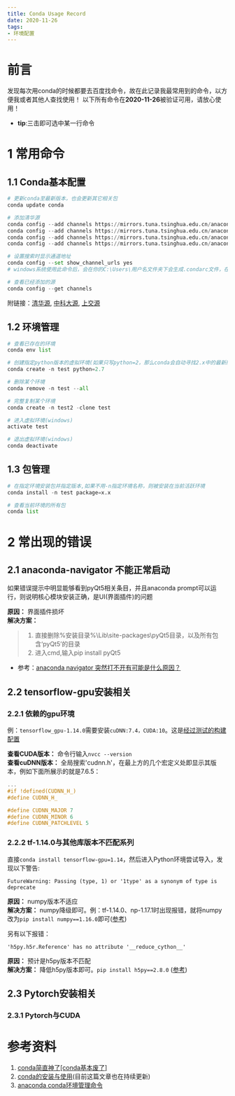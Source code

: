 ```yaml
---
title: Conda Usage Record
date: 2020-11-26
tags:
- 环境配置
---
```

# 前言
发现每次用conda的时候都要去百度找命令，故在此记录我最常用到的命令，以方便我或者其他人查找使用！
以下所有命令在**2020-11-26**被验证可用，请放心使用！
* **tip**:三击即可选中某一行命令

# 1 常用命令
## 1.1 Conda基本配置
```python
# 更新conda至最新版本，也会更新其它相关包
conda update conda

# 添加清华源
conda config --add channels https://mirrors.tuna.tsinghua.edu.cn/anaconda/pkgs/free/
conda config --add channels https://mirrors.tuna.tsinghua.edu.cn/anaconda/pkgs/main/
conda config --add channels https://mirrors.tuna.tsinghua.edu.cn/anaconda/cloud/conda-forge/
conda config --add channels https://mirrors.tuna.tsinghua.edu.cn/anaconda/cloud/bioconda/

# 设置搜索时显示通道地址
conda config --set show_channel_urls yes
# windows系统使用此命令后，会在你的C:\Users\用户名文件夹下会生成.condarc文件，在此文件里可以直接编辑(添加、删除)各种源

# 查看已经添加的源
conda config --get channels
```

附链接：[清华源](https://mirrors.tuna.tsinghua.edu.cn/), [中科大源](https://mirrors.ustc.edu.cn/), [上交源](https://mirrors.sjtug.sjtu.edu.cn/#/)

## 1.2 环境管理
```python
# 查看已存在的环境
conda env list

# 创建指定python版本的虚拟环境(如果只写python=2，那么conda会自动寻找2.x中的最新版本)
conda create -n test python=2.7

# 删除某个环境
conda remove -n test --all

# 完整复制某个环境
conda create -n test2 -clone test

# 进入虚拟环境(windows)
activate test

# 退出虚拟环境(windows)
conda deactivate
```
## 1.3 包管理
```python
# 在指定环境安装包并指定版本,如果不用-n指定环境名称，则被安装在当前活跃环境
conda install -n test package=x.x

# 查看当前环境的所有包
conda list
```

# 2 常出现的错误
## 2.1 anaconda-navigator 不能正常启动
如果错误提示中明显能够看到pyQt5相关条目，并且anaconda prompt可以运行，则说明核心模块安装正确，是UI(界面插件)的问题

**原因：** 界面插件损坏  
**解决方案：**  
>1. 直接删除%安装目录%\Lib\site-packages\pyQt5目录，以及所有包含‘pyQt5’的目录
>2. 进入cmd,输入pip install pyQt5

* 参考：[anaconda navigator 突然打不开有可能是什么原因？](https://www.zhihu.com/question/52136894)

## 2.2 tensorflow-gpu安装相关
### 2.2.1 依赖的gpu环境
例：```tensorflow_gpu-1.14.0```需要安装```cuDNN:7.4，CUDA:10```。这是[经过测试的构建配置](https://tensorflow.google.cn/install/source_windows)

**查看CUDA版本：** 命令行输入```nvcc --version```  
**查看cuDNN版本：** 全局搜索'cudnn.h'，在最上方的几个宏定义处即显示其版本，例如下面所展示的就是7.6.5：  
```c
...
#if !defined(CUDNN_H_)
#define CUDNN_H_

#define CUDNN_MAJOR 7
#define CUDNN_MINOR 6
#define CUDNN_PATCHLEVEL 5
```

### 2.2.2 tf-1.14.0与其他库版本不匹配系列
直接```conda install tensorflow-gpu=1.14```，然后进入Python环境尝试导入，发现以下警告:
```
FutureWarning: Passing (type, 1) or '1type' as a synonym of type is deprecate
```

**原因：** numpy版本不适应  
**解决方案：** numpy降级即可。例：tf-1.14.0、np-1.17.1时出现报错，就将numpy改为```pip install numpy==1.16.0```即可([参考](https://blog.csdn.net/BigDream123/article/details/99467316))

另有以下报错：
```
'h5py.h5r.Reference' has no attribute '__reduce_cython__' 
```

**原因：** 预计是h5py版本不匹配  
**解决方案：** 降低h5py版本即可。```pip install h5py==2.8.0``` ([参考](https://github.com/h5py/h5py/issues/1151))

## 2.3 Pytorch安装相关
### 2.3.1 Pytorch与CUDA


# 参考资料
1. [conda简直神了[conda基本废了]](https://www.jianshu.com/p/47a536e6ee20)
2. [conda的安装与使用](https://www.jianshu.com/p/edaa744ea47d)(目前这篇文章也在持续更新)
3. [anaconda conda环境管理命令](https://blog.csdn.net/yimingsilence/article/details/79388205)